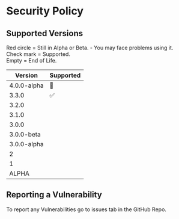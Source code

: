 # Security Policy

## Supported Versions
Red circle = Still in Alpha or Beta. - You may face problems using it. <br>
Check mark = Supported. <br>
Empty = End of Life. <br>

| Version     | Supported          |
| -------     | ------------------ |
| 4.0.0-alpha | :red_circle:       | 
| 3.3.0       | :white_check_mark: |
| 3.2.0       |                    |
| 3.1.0       |                    |
| 3.0.0       |                    |
| 3.0.0-beta  |                    |
| 3.0.0-alpha |                    |
| 2           |                    |
| 1           |                    |
| ALPHA       |                    |




## Reporting a Vulnerability

To report any Vulnerabilities go to issues tab in the GitHub Repo. 
